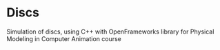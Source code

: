 <h1>Discs</h1>
<p>Simulation of discs, using C++ with OpenFrameworks library for Physical Modeling in Computer Animation course</p>
